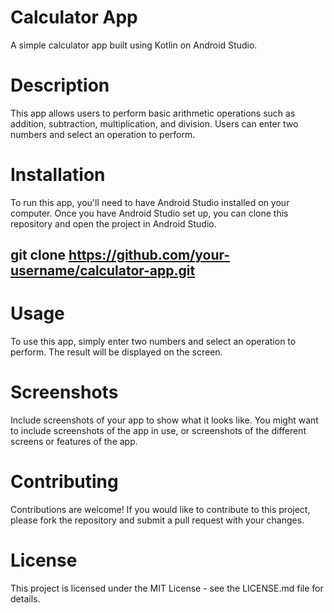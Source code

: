 # Calculator App
A simple calculator app built using Kotlin on Android Studio.

# Description
This app allows users to perform basic arithmetic operations such as addition, subtraction, multiplication, and division. Users can enter two numbers and select an operation to perform.

# Installation
To run this app, you'll need to have Android Studio installed on your computer. Once you have Android Studio set up, you can clone this repository and open the project in Android Studio.

## git clone https://github.com/your-username/calculator-app.git

# Usage
To use this app, simply enter two numbers and select an operation to perform. The result will be displayed on the screen.

# Screenshots
Include screenshots of your app to show what it looks like. You might want to include screenshots of the app in use, or screenshots of the different screens or features of the app.

# Contributing
Contributions are welcome! If you would like to contribute to this project, please fork the repository and submit a pull request with your changes.

# License
This project is licensed under the MIT License - see the LICENSE.md file for details.
